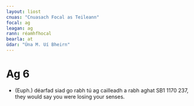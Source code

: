 ```yaml
---
layout: liost
cnuas: "Cnuasach Focal as Teileann"
focal: ag
leagan: ag
rann: réamhfhocal
bearla: at
údar: "Úna M. Uí Bheirn"
---
```


# Ag 6

* (Euph.) déarfad siad go rabh tú ag cailleadh a rabh aghat
SB1 1170 237, they would say you were losing your senses. 
